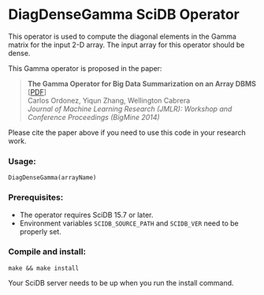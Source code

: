# DiagDenseGamma SciDB Operator

This operator is used to compute the diagonal elements in the Gamma matrix for the input 2-D array.
The input array for this operator should be dense.

This Gamma operator is proposed in the paper:  
>**The Gamma Operator for Big Data Summarization on an Array DBMS** [[PDF](http://www2.cs.uh.edu/~yzhang/research/gamma.pdf)]  
Carlos Ordonez, Yiqun Zhang, Wellington Cabrera  
*Journal of Machine Learning Research (JMLR): Workshop and Conference Proceedings (BigMine 2014)*

Please cite the paper above if you need to use this code in your research work.

### Usage:
    DiagDenseGamma(arrayName)

### Prerequisites:
* The operator requires SciDB 15.7 or later.
* Environment variables ``SCIDB_SOURCE_PATH`` and ``SCIDB_VER`` need to be properly set.

### Compile and install:

    make && make install
Your SciDB server needs to be up when you run the install command.
